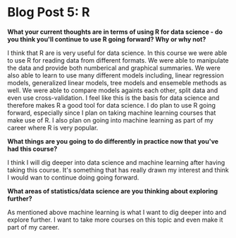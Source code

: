 # Blog Post 5: R

__What your current thoughts are in terms of using R for data science - do you think you'll continue to use R going forward? 
Why or why not?__

I think that R are is very useful for data science. In this course we were able to use R for reading data from different formats.
We were able to manipulate the data and provide both numberical and graphical summaries. We were also able to learn to use many
different models including, linear regression models, generalized linear models, tree models and ensemeble methods as well.
We were able to compare models againts each other, split data and even use cross-validation. I feel like this is the basis for
data science and therefore makes R a good tool for data science. I do plan to use R going forward, especially since I plan on 
taking machine learning courses that make use of R. I also plan on going into machine learning as part of my career where R
is very popular.

__What things are you going to do differently in practice now that you've had this course?__

I think I will dig deeper into data science and machine learning after having taking this course. It's something that has
really drawn my interest and think I would wan to continue doing going forward.

__What areas of statistics/data science are you thinking about exploring further?__

As mentioned above machine learning is what I want to dig deeper into and explore further. I want to take more courses
on this topic and even make it part of my career.

